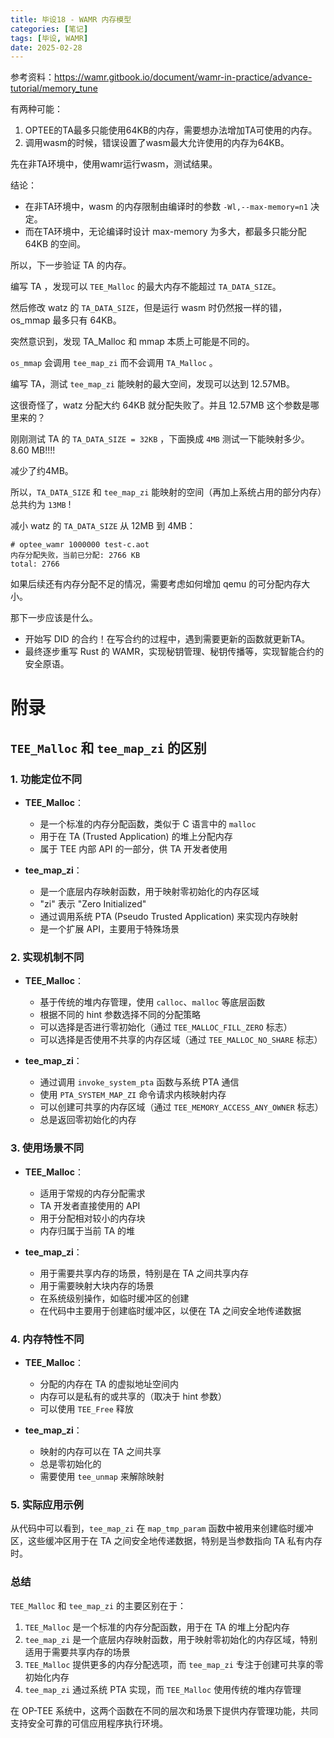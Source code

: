 ```yaml
---
title: 毕设18 - WAMR 内存模型
categories: [笔记]
tags: [毕设, WAMR]
date: 2025-02-28
---
```


参考资料：https://wamr.gitbook.io/document/wamr-in-practice/advance-tutorial/memory_tune

<!--more-->

有两种可能：

1. OPTEE的TA最多只能使用64KB的内存，需要想办法增加TA可使用的内存。
2. 调用wasm的时候，错误设置了wasm最大允许使用的内存为64KB。



先在非TA环境中，使用wamr运行wasm，测试结果。

结论：

- 在非TA环境中，wasm 的内存限制由编译时的参数 `-Wl,--max-memory=n1` 决定。
- 而在TA环境中，无论编译时设计 max-memory 为多大，都最多只能分配 64KB 的空间。

所以，下一步验证 TA 的内存。



编写 TA ，发现可以 `TEE_Malloc` 的最大内存不能超过 `TA_DATA_SIZE`。

然后修改 watz 的 `TA_DATA_SIZE`，但是运行 wasm 时仍然报一样的错，os_mmap 最多只有 64KB。



突然意识到，发现 TA_Malloc 和 mmap 本质上可能是不同的。

`os_mmap` 会调用 `tee_map_zi` 而不会调用 `TA_Malloc` 。



编写 TA，测试 `tee_map_zi` 能映射的最大空间，发现可以达到 12.57MB。

这很奇怪了，watz 分配大约 64KB 就分配失败了。并且 12.57MB 这个参数是哪里来的？

刚刚测试 TA 的 `TA_DATA_SIZE = 32KB` ，下面换成 `4MB` 测试一下能映射多少。8.60 MB!!!!

减少了约4MB。

所以，`TA_DATA_SIZE` 和 `tee_map_zi` 能映射的空间（再加上系统占用的部分内存）总共约为 `13MB` !



减小 watz 的 `TA_DATA_SIZE` 从 12MB 到 4MB：

```
# optee_wamr 1000000 test-c.aot 
内存分配失败，当前已分配: 2766 KB
total: 2766
```



如果后续还有内存分配不足的情况，需要考虑如何增加 qemu 的可分配内存大小。



那下一步应该是什么。

- 开始写 DID 的合约！在写合约的过程中，遇到需要更新的函数就更新TA。
- 最终逐步重写 Rust 的 WAMR，实现秘钥管理、秘钥传播等，实现智能合约的安全原语。









# 附录

## `TEE_Malloc` 和 `tee_map_zi` 的区别

### 1. 功能定位不同

- **TEE_Malloc**：
  - 是一个标准的内存分配函数，类似于 C 语言中的 `malloc`
  - 用于在 TA (Trusted Application) 的堆上分配内存
  - 属于 TEE 内部 API 的一部分，供 TA 开发者使用

- **tee_map_zi**：
  - 是一个底层内存映射函数，用于映射零初始化的内存区域
  - "zi" 表示 "Zero Initialized"
  - 通过调用系统 PTA (Pseudo Trusted Application) 来实现内存映射
  - 是一个扩展 API，主要用于特殊场景

### 2. 实现机制不同

- **TEE_Malloc**：
  - 基于传统的堆内存管理，使用 `calloc`、`malloc` 等底层函数
  - 根据不同的 hint 参数选择不同的分配策略
  - 可以选择是否进行零初始化（通过 `TEE_MALLOC_FILL_ZERO` 标志）
  - 可以选择是否使用不共享的内存区域（通过 `TEE_MALLOC_NO_SHARE` 标志）

- **tee_map_zi**：
  - 通过调用 `invoke_system_pta` 函数与系统 PTA 通信
  - 使用 `PTA_SYSTEM_MAP_ZI` 命令请求内核映射内存
  - 可以创建可共享的内存区域（通过 `TEE_MEMORY_ACCESS_ANY_OWNER` 标志）
  - 总是返回零初始化的内存

### 3. 使用场景不同

- **TEE_Malloc**：
  - 适用于常规的内存分配需求
  - TA 开发者直接使用的 API
  - 用于分配相对较小的内存块
  - 内存归属于当前 TA 的堆

- **tee_map_zi**：
  - 用于需要共享内存的场景，特别是在 TA 之间共享内存
  - 用于需要映射大块内存的场景
  - 在系统级别操作，如临时缓冲区的创建
  - 在代码中主要用于创建临时缓冲区，以便在 TA 之间安全地传递数据

### 4. 内存特性不同

- **TEE_Malloc**：
  - 分配的内存在 TA 的虚拟地址空间内
  - 内存可以是私有的或共享的（取决于 hint 参数）
  - 可以使用 `TEE_Free` 释放

- **tee_map_zi**：
  - 映射的内存可以在 TA 之间共享
  - 总是零初始化的
  - 需要使用 `tee_unmap` 来解除映射

### 5. 实际应用示例

从代码中可以看到，`tee_map_zi` 在 `map_tmp_param` 函数中被用来创建临时缓冲区，这些缓冲区用于在 TA 之间安全地传递数据，特别是当参数指向 TA 私有内存时。



### 总结

`TEE_Malloc` 和 `tee_map_zi` 的主要区别在于：

1. `TEE_Malloc` 是一个标准的内存分配函数，用于在 TA 的堆上分配内存
2. `tee_map_zi` 是一个底层内存映射函数，用于映射零初始化的内存区域，特别适用于需要共享内存的场景
3. `TEE_Malloc` 提供更多的内存分配选项，而 `tee_map_zi` 专注于创建可共享的零初始化内存
4. `tee_map_zi` 通过系统 PTA 实现，而 `TEE_Malloc` 使用传统的堆内存管理

在 OP-TEE 系统中，这两个函数在不同的层次和场景下提供内存管理功能，共同支持安全可靠的可信应用程序执行环境。









